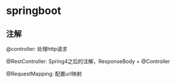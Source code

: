 # springboot

## 注解

@controller: 处理http请求

@RestController: Spring4之后的注解，ResponseBody + @Controller

@RequestMapping:  配置url映射